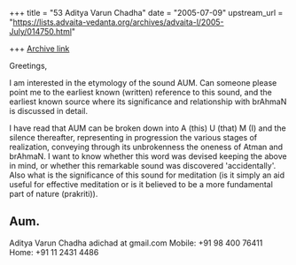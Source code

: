 +++
title = "53 Aditya Varun Chadha"
date = "2005-07-09"
upstream_url = "https://lists.advaita-vedanta.org/archives/advaita-l/2005-July/014750.html"

+++
[Archive link](https://lists.advaita-vedanta.org/archives/advaita-l/2005-July/014750.html)

Greetings,

I am interested in the etymology of the sound AUM. Can someone please
point me to the earliest known (written) reference to this sound, and
the earliest known source where its significance and relationship with
brAhmaN is discussed in detail.

I have read that AUM can be broken down into A (this) U (that) M (I)
and the silence thereafter, representing in progression the various
stages of realization, conveying through its unbrokenness the oneness
of Atman and brAhmaN. I want to know whether this word was devised
keeping the above in mind, or whether this remarkable sound was
discovered 'accidentally'. Also what is the significance of this sound
for meditation (is it simply an aid useful for effective meditation or
is it believed to be a more fundamental part of nature (prakriti)).

Aum.
-- 
Aditya Varun Chadha
adichad at gmail.com
Mobile: +91 98 400 76411
Home:  +91 11 2431 4486

